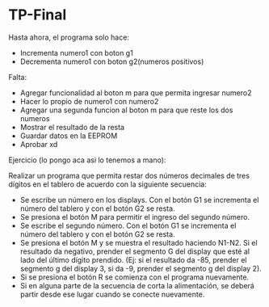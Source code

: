 # TP-Final

Hasta ahora, el programa solo hace:

* Incrementa numero1 con boton g1
* Decrementa numero1 con boton g2(numeros positivos)

Falta:

* Agregar funcionalidad al boton m para que permita ingresar numero2
* Hacer lo propio de numero1 con numero2
* Agregar una segunda funcion al boton m para que reste los dos numeros
* Mostrar el resultado de la resta
* Guardar datos en la EEPROM
* Aprobar xd



Ejercicio (lo pongo aca asi lo tenemos a mano):

Realizar un programa que permita restar dos números decimales de tres dígitos en el tablero de acuerdo con la siguiente secuencia: 
* Se escribe un número en los displays. Con el botón G1 se incrementa el número del tablero y con el botón G2 se resta.  
* Se presiona el botón M para permitir el ingreso del segundo número.
* Se escribe el segundo número. Con el botón G1 se incrementa el número del tablero y con el botón G2 se resta.  
* Se presiona el botón M y se muestra el resultado haciendo N1-N2. Si el resultado da negativo, prender el segmento G del display que esté al lado del último dígito prendido. (Ej: si el resultado da -85, prender el segmento g del display 3, si da -9, prender el segmento g del display 2). 
* Si se presiona el botón R se comienza con el programa nuevamente. 
* Si en alguna parte de la secuencia de corta la alimentación, se deberá partir desde ese lugar cuando se conecte nuevamente. 

